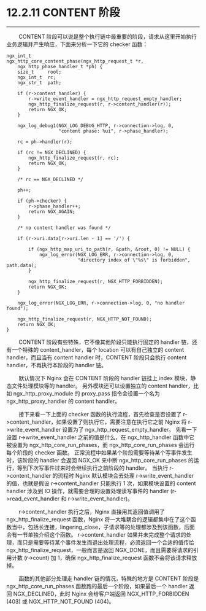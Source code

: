 # 12.2.11 CONTENT 阶段
***

&emsp;&emsp;
CONTENT 阶段可以说是整个执行链中最重要的阶段，请求从这里开始执行业务逻辑并产生响应，下面来分析一下它的 checker 函数：

    ngx_int_t
    ngx_http_core_content_phase(ngx_http_request_t *r,
        ngx_http_phase_handler_t *ph) {
        size_t     root;
        ngx_int_t  rc;
        ngx_str_t  path;

        if (r->content_handler) {
            r->write_event_handler = ngx_http_request_empty_handler;
            ngx_http_finalize_request(r, r->content_handler(r));
            return NGX_OK;
        }

        ngx_log_debug1(NGX_LOG_DEBUG_HTTP, r->connection->log, 0,
                       "content phase: %ui", r->phase_handler);

        rc = ph->handler(r);

        if (rc != NGX_DECLINED) {
            ngx_http_finalize_request(r, rc);
            return NGX_OK;
        }

        /* rc == NGX_DECLINED */

        ph++;

        if (ph->checker) {
            r->phase_handler++;
            return NGX_AGAIN;
        }

        /* no content handler was found */

        if (r->uri.data[r->uri.len - 1] == '/') {

            if (ngx_http_map_uri_to_path(r, &path, &root, 0) != NULL) {
                ngx_log_error(NGX_LOG_ERR, r->connection->log, 0,
                              "directory index of \"%s\" is forbidden", path.data);
            }

            ngx_http_finalize_request(r, NGX_HTTP_FORBIDDEN);
            return NGX_OK;
        }

        ngx_log_error(NGX_LOG_ERR, r->connection->log, 0, "no handler found");

        ngx_http_finalize_request(r, NGX_HTTP_NOT_FOUND);
        return NGX_OK;
    }

&emsp;&emsp;
CONTENT 阶段有些特殊，它不像其他阶段只能执行固定的 handler 链，还有一个特殊的 content\_handler，每个 location 可以有自己独立的 content handler，而且当有 content handler 时，CONTENT 阶段只会执行 content handler，不再执行本阶段的 handler 链。

&emsp;&emsp;
默认情况下 Nginx 会在 CONTENT 阶段的 handler 链挂上 index 模块，静态文件处理模块等的 handler。
另外模块还可以设置独立的 content handler，比如 ngx\_http\_proxy\_module 的 proxy\_pass 指令会设置一个名为 ngx\_http\_proxy\_handler 的 content handler。

&emsp;&emsp;
接下来看一下上面的 checker 函数的执行流程，首先检查是否设置了 r->content\_handler，如果设置了则执行它，需要注意在执行它之前 Nginx 将 r->write\_event\_handler 设置为了 ngx\_http\_request\_empty\_handler。
先看一下设置 r->write\_event\_handler 之前的值是什么，在 ngx\_http\_handler 函数中它被设置为 ngx\_http\_core\_run\_phases，而 ngx\_http\_core\_run\_phases 会运行每个阶段的 checker 函数。
正常流程中如果某个阶段需要等待某个写事件发生时，该阶段的 handler 会返回 NGX\_OK 来中断 ngx\_http\_core\_run\_phases 的运行，等到下次写事件过来时会继续执行之前阶段的 handler。
当执行 r->content\_handler 的流程时 Nginx 默认模块会去处理 r->write\_event\_handler 的值，也就是假设 r->content\_handler 只能执行 1 次，如果模块设置的 content handler 涉及到 IO 操作，就需要合理的设置处理读写事件的 handler (r->read\_event\_handler 和 r->write\_event\_handler)。

&emsp;&emsp;
r->content\_handler 执行之后，Nginx 直接用其返回值调用了 ngx\_http\_finalize\_request 函数，Nginx 将一大堆耦合的逻辑都集中在了这个函数当中，包括长连接，lingering\_close，子请求等的处理都涉及到该函数，后面会有一节单独介绍这个函数。
r->content\_handler 如果并未完成整个请求的处理，而只是需要等待某个事件发生而退出处理流程，必须返回一个合适的值传给 ngx\_http\_finalize\_request，一般而言是返回 NGX\_DONE，而且需要将请求的引用计数 (r->count) 加 1，确保 ngx\_http\_finalize\_request 函数不会将该请求释放掉。

&emsp;&emsp;
函数的其他部分处理走 handler 链的情况，特殊的地方是 CONTENT 阶段是 ngx\_http\_core\_run\_phases 函数跑的最后一个阶段，如果最后一个 handler 返回 NGX\_DECLINED，此时 Nginx 会给客户端返回 NGX\_HTTP\_FORBIDDEN (403) 或 NGX\_HTTP\_NOT\_FOUND (404)。